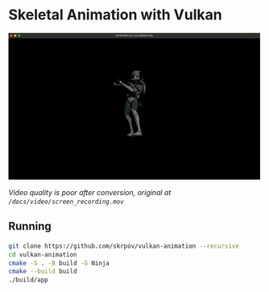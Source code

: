 # Skeletal Animation with Vulkan

[![Watch the video](./docs/video/screen_recording.gif)](./docs/video/screen_recording.mov)

*Video quality is poor after conversion, original at `/docs/video/screen_recording.mov`*

## Running
```sh
git clone https://github.com/skrpov/vulkan-animation --recursive
cd vulkan-animation
cmake -S . -B build -G Ninja
cmake --build build
./build/app
```

